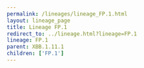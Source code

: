 ```yaml
---
permalink: /lineages/lineage_FP.1.html
layout: lineage_page
title: Lineage FP.1
redirect_to: ../lineage.html?lineage=FP.1
lineage: FP.1
parent: XBB.1.11.1
children: ['FP.1']
---
```


